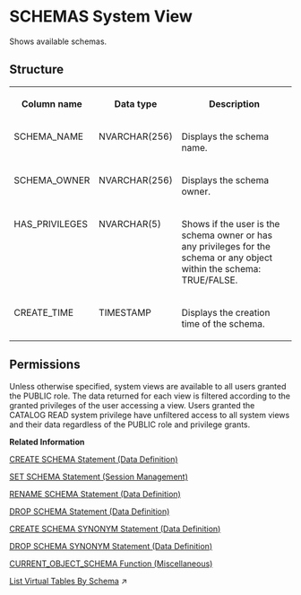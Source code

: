 <!-- loio20cde599751910149fc2954ef99edcd6 -->

# SCHEMAS System View

Shows available schemas.



<a name="loio20cde599751910149fc2954ef99edcd6___s_c_h_e_m_a_s_1struct_SCHEMAS"/>

## Structure


<table>
<tr>
<th valign="top">

Column name

</th>
<th valign="top">

Data type

</th>
<th valign="top">

Description

</th>
</tr>
<tr>
<td valign="top">

SCHEMA\_NAME

</td>
<td valign="top">

NVARCHAR\(256\)

</td>
<td valign="top">

Displays the schema name.

</td>
</tr>
<tr>
<td valign="top">

SCHEMA\_OWNER

</td>
<td valign="top">

NVARCHAR\(256\)

</td>
<td valign="top">

Displays the schema owner.

</td>
</tr>
<tr>
<td valign="top">

HAS\_PRIVILEGES

</td>
<td valign="top">

NVARCHAR\(5\)

</td>
<td valign="top">

Shows if the user is the schema owner or has any privileges for the schema or any object within the schema: TRUE/FALSE.

</td>
</tr>
<tr>
<td valign="top">

CREATE\_TIME

</td>
<td valign="top">

TIMESTAMP

</td>
<td valign="top">

Displays the creation time of the schema.

</td>
</tr>
</table>



<a name="loio20cde599751910149fc2954ef99edcd6__section_ywg_hsz_2zb"/>

## Permissions

Unless otherwise specified, system views are available to all users granted the PUBLIC role. The data returned for each view is filtered according to the granted privileges of the user accessing a view. Users granted the CATALOG READ system privilege have unfiltered access to all system views and their data regardless of the PUBLIC role and privilege grants.

**Related Information**  


[CREATE SCHEMA Statement \(Data Definition\)](../../010-SQL-Reference/012-SQL-Statements/create-schema-statement-data-definition-20d4eca.md "Creates a schema in the current database.")

[SET SCHEMA Statement \(Session Management\)](../../010-SQL-Reference/012-SQL-Statements/set-schema-statement-session-management-20fd550.md "Changes the default schema for the session to the specified schema.")

[RENAME SCHEMA Statement \(Data Definition\)](../../010-SQL-Reference/012-SQL-Statements/rename-schema-statement-data-definition-a521980.md "Rename a schema without creating a new schema.")

[DROP SCHEMA Statement \(Data Definition\)](../../010-SQL-Reference/012-SQL-Statements/drop-schema-statement-data-definition-20d7891.md "Removes a schema.")

[CREATE SCHEMA SYNONYM Statement \(Data Definition\)](../../010-SQL-Reference/012-SQL-Statements/create-schema-synonym-statement-data-definition-1b54e1f.md "Creates a schema synonym.")

[DROP SCHEMA SYNONYM Statement \(Data Definition\)](../../010-SQL-Reference/012-SQL-Statements/drop-schema-synonym-statement-data-definition-f8ac4d9.md "Removes a schema synonym.")

[CURRENT\_OBJECT\_SCHEMA Function \(Miscellaneous\)](../../010-SQL-Reference/011-SQL-Functions/current-object-schema-function-miscellaneous-8feedda.md "Returns the current schema name when creating a view.")

[List Virtual Tables By Schema](https://help.sap.com/viewer/477aa413a36c4a95878460696fcc8896/2024_1_QRC/en-US/c9bb5442df154095ba106ec675c91c3f.html "Display the virtual tables of a remote source by schema using the SAP HANA database explorer.") :arrow_upper_right:

